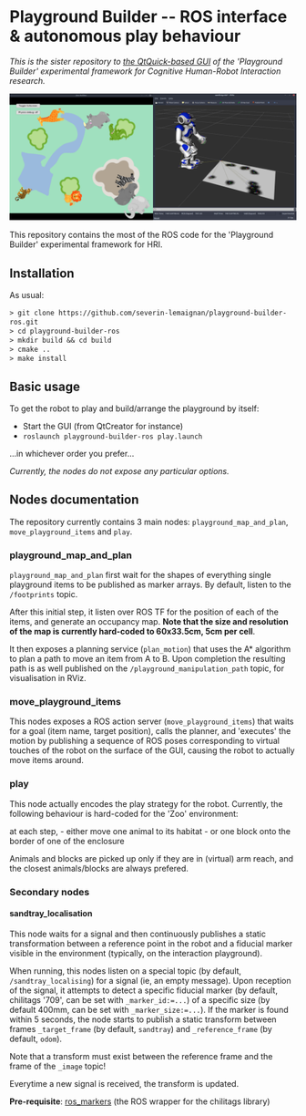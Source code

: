 Playground Builder -- ROS interface & autonomous play behaviour
===============================================================

*This is the sister repository to [the QtQuick-based
GUI](https://github.com/severin-lemaignan/playground-builder-qt) of the
'Playground Builder' experimental framework for Cognitive Human-Robot
Interaction research.*

![Display in RViz of the playground, with a Nao robot](docs/zoo-activity.png)

This repository contains the most of the ROS code for the 'Playground Builder'
experimental framework for HRI.


Installation
------------

As usual:

```
> git clone https://github.com/severin-lemaignan/playground-builder-ros.git
> cd playground-builder-ros
> mkdir build && cd build
> cmake ..
> make install
```

Basic usage
-----------

To get the robot to play and build/arrange the playground by itself:

- Start the GUI (from QtCreator for instance)
- `roslaunch playground-builder-ros play.launch`

...in whichever order you prefer...

*Currently, the nodes do not expose any particular options.*

Nodes documentation
-------------------

The repository currently contains 3 main nodes: `playground_map_and_plan`,
`move_playground_items` and `play`.

### playground_map_and_plan

`playground_map_and_plan` first wait for the shapes of everything single
playground items to be published as marker arrays. By default, listen to the
`/footprints` topic.

After this initial step, it listen over ROS TF for the position of each of the
items, and generate an occupancy map. **Note that the size and resolution of the
map is currently hard-coded to 60x33.5cm, 5cm per cell**.

It then exposes a planning service (`plan_motion`) that uses the A\*
algorithm to plan a path to move an item from A to B.
Upon completion the resulting path is as well published on
the `/playground_manipulation_path` topic, for visualisation in RViz.


### move_playground_items

This nodes exposes a ROS action server (`move_playground_items`) that waits for
a goal (item name, target position), calls the planner, and 'executes' the
motion by publishing a sequence of ROS poses corresponding to virtual touches of
the robot on the surface of the GUI, causing the robot to actually move items
around.

### play

This node actually encodes the play strategy for the robot. Currently, the
following behaviour is hard-coded for the 'Zoo' environment:

at each step,
    - either move one animal to its habitat
    - or one block onto the border of one of the enclosure

Animals and blocks are picked up only if they are in (virtual) arm reach, and
the closest animals/blocks are always prefered.


### Secondary nodes

#### sandtray_localisation

This node waits for a signal and then continuously publishes a static
transformation between a reference point in the robot and a fiducial marker
visible in the environment (typically, on the interaction playground).

When running, this nodes listen on a special topic (by default,
`/sandtray_localising`) for a signal (ie, an empty message). Upon reception of
the signal, it attempts to detect a specific fiducial marker (by default,
chilitags '709', can be set with `_marker_id:=...`) of a specific size (by
default 400mm, can be set with `_marker_size:=...`). If the marker is found
within 5 seconds, the node starts to publish a static transform between frames
`_target_frame` (by default, `sandtray`) and `_reference_frame` (by default,
`odom`).

Note that a transform must exist between the reference frame and the frame of
the `_image` topic!

Everytime a new signal is received, the transform is updated.

**Pre-requisite**: [ros_markers](https://github.com/chili-epfl/ros_markers) (the
ROS wrapper for the chilitags library)

